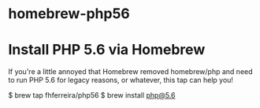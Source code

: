 # homebrew-php56
# Install PHP 5.6 via Homebrew

If you're a little annoyed that Homebrew removed homebrew/php and need to run PHP 5.6 for legacy reasons, or whatever, this tap can help you!

$ brew tap fhferreira/php56
$ brew install php@5.6
